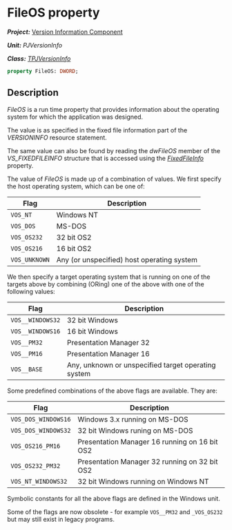 # FileOS property #

***Project:*** [Version Information Component](../API.md)

***Unit:*** _PJVersionInfo_

***Class:*** [_TPJVersionInfo_](./TPJVersionInfo.md)

```pascal
property FileOS: DWORD;
```
## Description

_FileOS_ is a run time property that provides information about the operating system for which the application was designed.

The value is as specified in the fixed file information part of the _VERSIONINFO_ resource statement.

The same value can also be found by reading the _dwFileOS_ member of the _VS_FIXEDFILEINFO_ structure that is accessed using the [_FixedFileInfo_](./TPJVersionInfo-FixedFileInfo.md) property.

The value of _FileOS_ is made up of a combination of values. We first specify the host operating system, which can be one of:

Flag          | Description
--------------|------------
`VOS_NT`      | Windows NT
`VOS_DOS`     | MS-DOS
`VOS_OS232`   | 32 bit OS2
`VOS_OS216`   | 16 bit OS2
`VOS_UNKNOWN` | Any (or unspecified) host operating system

We then specify a target operating system that is running on one of the targets above by combining (ORing) one of the above with one of the following values:

Flag             | Description
-----------------|------------
`VOS__WINDOWS32` | 32 bit Windows
`VOS__WINDOWS16` | 16 bit Windows
`VOS__PM32`      | Presentation Manager 32
`VOS__PM16`      | Presentation Manager 16
`VOS__BASE`      | Any, unknown or unspecified target operating system

Some predefined combinations of the above flags are available. They are:

Flag                | Description
--------------------|------------
`VOS_DOS_WINDOWS16` | Windows 3.x running on MS-DOS
`VOS_DOS_WINDOWS32` | 32 bit Windows runing on MS-DOS
`VOS_OS216_PM16`    | Presentation Manager 16 running on 16 bit OS2
`VOS_OS232_PM32`    | Presentation Manager 32 running on 32 bit OS2
`VOS_NT_WINDOWS32`  | 32 bit Windows running on Windows NT

Symbolic constants for all the above flags are defined in the Windows unit.

Some of the flags are now obsolete - for example `VOS__PM32` and `_VOS_OS232` but may still exist in legacy programs.
